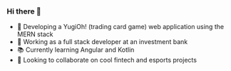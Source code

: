 ### Hi there 👋

- :space_invader: Developing a YugiOh! (trading card game) web application using the MERN stack
- :necktie: Working as a full stack developer at an investment bank
- :books: Currently learning Angular and Kotlin
- :handshake: Looking to collaborate on cool fintech and esports projects


<!--
**lucaskienast/lucaskienast** is a ✨ _special_ ✨ repository because its `README.md` (this file) appears on your GitHub profile.

Here are some ideas to get you started:

- 🌱 I’m currently learning ...
- 👯 I’m looking to collaborate on ...
- 🤔 I’m looking for help with ...
- 💬 Ask me about ...
- 📫 How to reach me: ...
- 😄 Pronouns: ...
- ⚡ Fun fact: ...
-->
